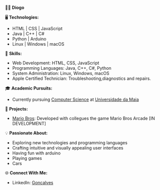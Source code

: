 👨‍💻 **Diogo**

  🖥️ **Technologies:**
  - HTML | CSS | JavaScript
  - Java | C++ | C#
  - Python | Arduino
  - Linux | Windows | macOS

  🧰 **Skills:**
  - Web Development: HTML, CSS, JavaScript
  - Programming Languages: Java, C++, C#, Python
  - System Administration: Linux, Windows, macOS
  - Apple Certified Technician: Troubleshooting,diagnostics and repairs.

  🎓 **Academic Pursuits:**
  - Currently pursuing [Computer Science](https://www.umaia.pt/pt/ensino/oferta-formativa/licenciaturas/informatica) at [Universidade da Maia](https://www.umaia.pt/pt)

  🚀 **Projects:**
  - [Mario Bros](https://github.com/Otavio-A/TAG01): Developed with collegues the game Mario Bros Arcade [IN DEVELOPMENT]

  💡 **Passionate About:**
  - Exploring new technologies and programming languages
  - Crafting intuitive and visually appealing user interfaces
  - Having fun with arduino
  - Playing games
  - Cars

  🌐 **Connect With Me:**
  - LinkedIn: [Goncalves](www.linkedin.com/in/diogo-goncalves-448814248)
